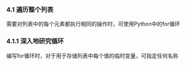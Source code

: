 ### 4.1 遍历整个列表
需要对列表中的每个元素都执行相同的操作时，可使用Python中的for循环

### 4.1.1 深入地研究循环
编写for循环时，对于用于存储列表中每个值的临时变量，可指定任何名称

